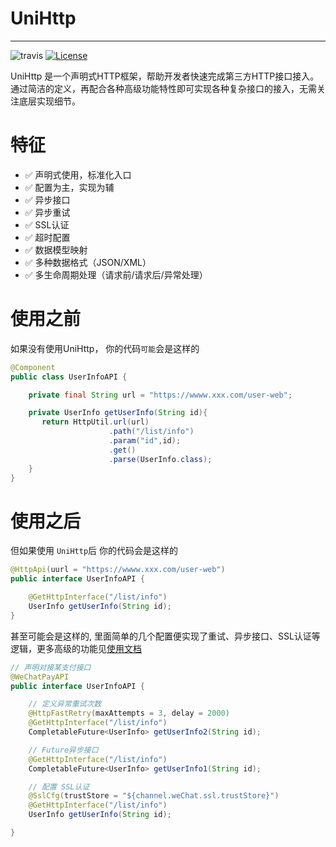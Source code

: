 # UniHttp
-------
![travis](https://travis-ci.org/nRo/DataFrame.svg?branch=master)
[![License](http://img.shields.io/badge/license-apache%202-brightgreen.svg)](https://github.com/burukeYou/fast-retry/blob/main/LICENSE)


UniHttp 是一个声明式HTTP框架，帮助开发者快速完成第三方HTTP接口接入。通过简洁的定义，再配合各种高级功能特性即可实现各种复杂接口的接入，无需关注底层实现细节。

# 特征
- ✅ 声明式使用，标准化入口
- ✅ 配置为主，实现为辅
- ✅ 异步接口
- ✅ 异步重试
- ✅ SSL认证
- ✅ 超时配置
- ✅ 数据模型映射
- ✅ 多种数据格式（JSON/XML）
- ✅ 多生命周期处理（请求前/请求后/异常处理）




# 使用之前

如果没有使用UniHttp， 你的代码`可能`会是这样的

```java
@Component
public class UserInfoAPI {

    private final String url = "https://wwww.xxx.com/user-web";

    private UserInfo getUserInfo(String id){
       return HttpUtil.url(url)
                      .path("/list/info")
                      .param("id",id);
                      .get()
                      .parse(UserInfo.class);
    }
} 

```

# 使用之后

但如果使用 `UniHttp`后 你的代码会是这样的

```java
@HttpApi(uurl = "https://wwww.xxx.com/user-web")
public interface UserInfoAPI {

    @GetHttpInterface("/list/info")
    UserInfo getUserInfo(String id);
} 
```

甚至可能会是这样的, 里面简单的几个配置便实现了重试、异步接口、SSL认证等逻辑，更多高级的功能见[使用文档](pages/guide/quick-start.md)


```java
// 声明对接某支付接口
@WeChatPayAPI
public interface UserInfoAPI {

    // 定义异常重试次数
    @HttpFastRetry(maxAttempts = 3, delay = 2000)
    @GetHttpInterface("/list/info")
    CompletableFuture<UserInfo> getUserInfo2(String id);

    // Future异步接口
    @GetHttpInterface("/list/info")
    CompletableFuture<UserInfo> getUserInfo1(String id);

    // 配置 SSL认证
    @SslCfg(trustStore = "${channel.weChat.ssl.trustStore}")
    @GetHttpInterface("/list/info")
    UserInfo getUserInfo(String id);

} 


```